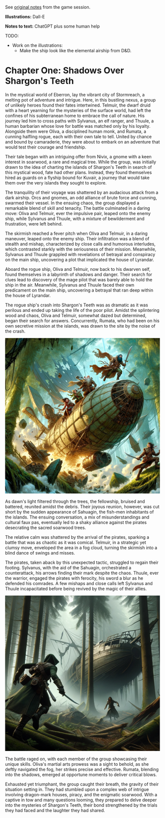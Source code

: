 See [original notes](./chapter1-originalnotes.md) from the game session.

**Illustrations:** Dall-E

**Notes to text:** ChatGPT plus some human help

TODO:
* Work on the illustrations:
  * Make the ship look like the elemental airship from D&D.

# Chapter One: Shadows Over Shargon's Teeth

In the mystical world of Eberron, lay the vibrant city of Stormreach, a melting pot of adventure and intrigue. Here, in this bustling nexus, a group of unlikely heroes found their fates intertwined. Telmuir, the dwarf druid with a heart yearning for the mysteries of the surface world, had left the confines of his subterranean home to embrace the call of nature. His journey led him to cross paths with Sylvanus, an elf ranger, and Thuule, a human barbarian whose love for battle was matched only by his loyalty. Alongside them were Oliva, a disciplined human monk, and Rumata, a cunning halfling rogue, each with their own tale to tell. United by chance and bound by camaraderie, they were about to embark on an adventure that would test their courage and friendship.

Their tale began with an intriguing offer from Nivix, a gnome with a keen interest in soarwood, a rare and magical tree. While the group, was initially drawn to the idea of charting the islands of Shargon's Teeth in search of this mystical wood, fate had other plans. Instead, they found themselves hired as guards on a flyship bound for Kuvair, a journey that would take them over the very islands they sought to explore.

The tranquility of their voyage was shattered by an audacious attack from a dark airship. Orcs and gnomes, an odd alliance of brute force and cunning, swarmed their vessel. In the ensuing chaos, the group displayed a remarkable blend of skill and tenacity. The battle culminated in a daring move: Oliva and Telmuir, ever the impulsive pair, leaped onto the enemy ship, while Sylvanus and Thuule, with a mixture of bewilderment and frustration, were left behind.

The skirmish reached a fever pitch when Oliva and Telmuir, in a daring maneuver, leaped onto the enemy ship. Their infiltration was a blend of stealth and mishap, characterized by close calls and humorous interludes, which contrasted starkly with the seriousness of their mission. Meanwhile, Sylvanus and Thuule grappled with revelations of betrayal and conspiracy on the main ship, uncovering a plot that implicated the house of Lyrandar.

Aboard the rogue ship, Oliva and Telmuir, now back to his dwarven self, found themselves in a labyrinth of shadows and danger. Their search for clues lead to discovery of the mage pilot that was barely able to hold the ship in the air. Meanwhile, Sylvanus and Thuule faced their own predicament on the main ship, uncovering a betrayal that ran deep within the house of Lyrandar.

The rogue ship's crash into Shargon's Teeth was as dramatic as it was perilous and ended up taking the life of the poor pilot. Amidst the splintering wood and chaos, Oliva and Telmuir, somewhat dazed but determined, began their search for answers. Concurrently, Rumata, who had been on his own secretive mission at the islands, was drawn to the site by the noise of the crash.

![Airship crashing to the canopy of Shargon's Teeth](../assets/ch1-crashing-airship.png)

As dawn's light filtered through the trees, the fellowship, bruised and battered, reunited amidst the debris. Their joyous reunion, however, was cut short by the sudden appearance of Sahuagin, the fish-men inhabitants of the islands. The ensuing conversation, a mix of misunderstandings and cultural faux pas, eventually led to a shaky alliance against the pirates desecrating the sacred soarwood trees.

The relative calm was shattered by the arrival of the pirates, sparking a battle that was as chaotic as it was comical. Telmuir, in a strategic yet clumsy move, enveloped the area in a fog cloud, turning the skirmish into a blind dance of swings and misses.

The pirates, taken aback by this unexpected tactic, struggled to regain their footing. Sylvanus, with the aid of the Sahuagin, orchestrated a counterattack, his arrows finding their mark despite the chaos. Thuule, ever the warrior, engaged the pirates with ferocity, his sword a blur as he defended his comrades. A few mishaps and close calls left Sylvanus and Thuule incapacitated before being revived by the magic of their allies.

![Combat in the Fog](../assets/ch1-combat-in-the-fog.png)

The battle raged on, with each member of the group showcasing their unique skills. Oliva's martial arts prowess was a sight to behold, as she deftly navigated the fog, her strikes precise and effective. Rumata, blending into the shadows, emerged at opportune moments to deliver critical blows.

Exhausted yet triumphant, the group caught their breath, the gravity of their situation setting in. They had stumbled upon a complex web of intrigue involving dragon-mark houses, piracy, and the enigmatic soarwood. With a captive in tow and many questions looming, they prepared to delve deeper into the mysteries of Shargon's Teeth, their bond strengthened by the trials they had faced and the laughter they had shared.
